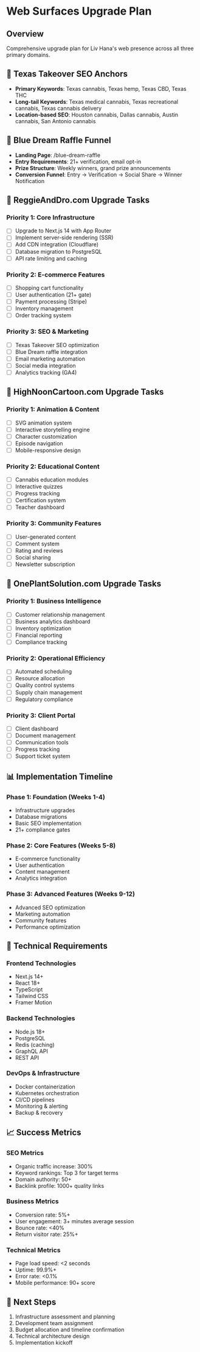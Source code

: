 # Web Surfaces Upgrade Plan

## Overview
Comprehensive upgrade plan for Liv Hana's web presence across all three primary domains.

## 🎯 Texas Takeover SEO Anchors
- **Primary Keywords**: Texas cannabis, Texas hemp, Texas CBD, Texas THC
- **Long-tail Keywords**: Texas medical cannabis, Texas recreational cannabis, Texas cannabis delivery
- **Location-based SEO**: Houston cannabis, Dallas cannabis, Austin cannabis, San Antonio cannabis

## 🌟 Blue Dream Raffle Funnel
- **Landing Page**: /blue-dream-raffle
- **Entry Requirements**: 21+ verification, email opt-in
- **Prize Structure**: Weekly winners, grand prize announcements
- **Conversion Funnel**: Entry → Verification → Social Share → Winner Notification

## 🚀 ReggieAndDro.com Upgrade Tasks

### Priority 1: Core Infrastructure
- [ ] Upgrade to Next.js 14 with App Router
- [ ] Implement server-side rendering (SSR)
- [ ] Add CDN integration (Cloudflare)
- [ ] Database migration to PostgreSQL
- [ ] API rate limiting and caching

### Priority 2: E-commerce Features
- [ ] Shopping cart functionality
- [ ] User authentication (21+ gate)
- [ ] Payment processing (Stripe)
- [ ] Inventory management
- [ ] Order tracking system

### Priority 3: SEO & Marketing
- [ ] Texas Takeover SEO optimization
- [ ] Blue Dream raffle integration
- [ ] Email marketing automation
- [ ] Social media integration
- [ ] Analytics tracking (GA4)

## 🎨 HighNoonCartoon.com Upgrade Tasks

### Priority 1: Animation & Content
- [ ] SVG animation system
- [ ] Interactive storytelling engine
- [ ] Character customization
- [ ] Episode navigation
- [ ] Mobile-responsive design

### Priority 2: Educational Content
- [ ] Cannabis education modules
- [ ] Interactive quizzes
- [ ] Progress tracking
- [ ] Certification system
- [ ] Teacher dashboard

### Priority 3: Community Features
- [ ] User-generated content
- [ ] Comment system
- [ ] Rating and reviews
- [ ] Social sharing
- [ ] Newsletter subscription

## 🌱 OnePlantSolution.com Upgrade Tasks

### Priority 1: Business Intelligence
- [ ] Customer relationship management
- [ ] Business analytics dashboard
- [ ] Inventory optimization
- [ ] Financial reporting
- [ ] Compliance tracking

### Priority 2: Operational Efficiency
- [ ] Automated scheduling
- [ ] Resource allocation
- [ ] Quality control systems
- [ ] Supply chain management
- [ ] Regulatory compliance

### Priority 3: Client Portal
- [ ] Client dashboard
- [ ] Document management
- [ ] Communication tools
- [ ] Progress tracking
- [ ] Support ticket system

## 📊 Implementation Timeline

### Phase 1: Foundation (Weeks 1-4)
- Infrastructure upgrades
- Database migrations
- Basic SEO implementation
- 21+ compliance gates

### Phase 2: Core Features (Weeks 5-8)
- E-commerce functionality
- User authentication
- Content management
- Analytics integration

### Phase 3: Advanced Features (Weeks 9-12)
- Advanced SEO optimization
- Marketing automation
- Community features
- Performance optimization

## 🔧 Technical Requirements

### Frontend Technologies
- Next.js 14+
- React 18+
- TypeScript
- Tailwind CSS
- Framer Motion

### Backend Technologies
- Node.js 18+
- PostgreSQL
- Redis (caching)
- GraphQL API
- REST API

### DevOps & Infrastructure
- Docker containerization
- Kubernetes orchestration
- CI/CD pipelines
- Monitoring & alerting
- Backup & recovery

## 📈 Success Metrics

### SEO Metrics
- Organic traffic increase: 300%
- Keyword rankings: Top 3 for target terms
- Domain authority: 50+
- Backlink profile: 1000+ quality links

### Business Metrics
- Conversion rate: 5%+
- User engagement: 3+ minutes average session
- Bounce rate: <40%
- Return visitor rate: 25%+

### Technical Metrics
- Page load speed: <2 seconds
- Uptime: 99.9%+
- Error rate: <0.1%
- Mobile performance: 90+ score

## 🎯 Next Steps
1. Infrastructure assessment and planning
2. Development team assignment
3. Budget allocation and timeline confirmation
4. Technical architecture design
5. Implementation kickoff
